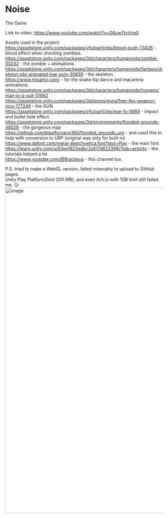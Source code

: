 # Noise
The Game

Link to video: https://www.youtube.com/watch?v=G6uw7tyVnq0

Assets used in the project: <br>
https://assetstore.unity.com/packages/vfx/particles/blood-gush-73426 - blood effect when shooting zombies. <br>
https://assetstore.unity.com/packages/3d/characters/humanoids/zombie-30232 - the zombie + animations. <br>
https://assetstore.unity.com/packages/3d/characters/humanoids/fantasy/skeleton-pbr-animated-low-poly-30659 - the skeleton. <br>
https://www.mixamo.com/ - for the snake hip dance and macarena animations. <br>
https://assetstore.unity.com/packages/3d/characters/humanoids/humans/man-in-a-suit-51662  <br>
https://assetstore.unity.com/packages/3d/props/guns/free-fps-weapon-mcx-177248 - the GUN <br>
https://assetstore.unity.com/packages/vfx/particles/war-fx-5669 - impact and bullet hole effect. <br>
https://assetstore.unity.com/packages/3d/environments/flooded-grounds-48529 - the gorgeous map <br>
https://github.com/blastfurnace360/flooded_grounds_urp - and used this to help with conversion to URP (original was only for built-in) <br>
https://www.dafont.com/metal-sketchvetica.font?text=Play - the main font <br>
https://learn.unity.com/u/63ee1822edbc2a517d622398/?tab=activity - the tutorials helped a lot <br>
https://www.youtube.com/@Brackeys - this channel too.

P.S. tried to make a WebGL version, failed miserably to upload to GitHub pages. <br>
Unity Play Platform(limit 200 MB), and even itch.io with 1GB limit still failed me. :expressionless: <br>
<img width="1043" alt="image" src="https://github.com/Valeriu1/Noise/assets/74401589/f268abfa-b737-4ad0-98d2-fc697a693113"> <br>

